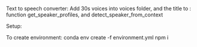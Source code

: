 Text to speech converter:
Add 30s voices into voices folder, and the title to : function get_speaker_profiles, and detect_speaker_from_context



Setup:

To create environment: 
conda env create -f environment.yml
npm i
